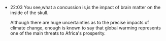 
- 22:03 
	You see,what a concussion is,is the impact of brain matter on the inside of the skull.
	
	Although there are huge uncertainties as to the precise impacts of climate change, enough is known to say that global warming represents one of the main threats to Africa's prosperity.